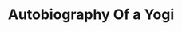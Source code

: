 ---
title: "Autobiography Of a Yogi"
cover: "images/reading/autobiography-of-a-yogi.jpeg"
publishDate: 2022-10-15
authors: "Parahamahnsa Yogananda"
---